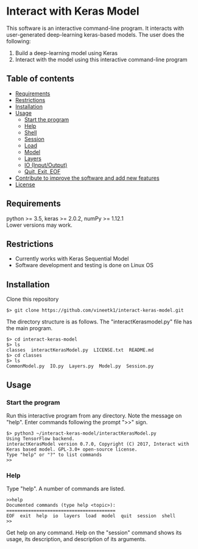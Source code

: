 # Interact with Keras Model
This software is an interactive command-line program. It interacts with user-generated deep-learning keras-based models. The user does the following:
1. Build a deep-learning model using Keras 
1. Interact with the model using this interactive command-line program
## Table of contents
<!-- vim-markdown-toc GFM -->
* [Requirements](#requirements)
* [Restrictions](#restrictions)
* [Installation](#installation)
* [Usage](#usage)
	* [Start the program](#start-the-program)
	* [Help](#help)
	* [Shell](#shell)
	* [Session](#session)
	* [Load](#load)
	* [Model](#model)
	* [Layers](#layers)
	* [IO (Input/Output)](#io-inputoutput)
	* [Quit, Exit, EOF](#quit-exit-eof)
* [Contribute to improve the software and add new features](#contribute-to-improve-the-software-and-add-new-features)
* [License](#license)

<!-- vim-markdown-toc -->
## Requirements
python >= 3.5, keras >= 2.0.2, numPy >= 1.12.1  
Lower versions may work. 
## Restrictions
* Currently works with Keras Sequential Model
* Software development and testing is done on Linux OS
## Installation
Clone this repository
```
$> git clone https://github.com/vineetk1/interact-keras-model.git
```
The directory structure is as follows. The "interactKerasmodel.py" file has the main program.
```
$> cd interact-keras-model
$> ls
classes  interactKerasModel.py  LICENSE.txt  README.md
$> cd classes
$> ls
CommonModel.py  IO.py  Layers.py  Model.py  Session.py
```
## Usage
### Start the program
Run this interactive program from any directory. Note the message on "help". Enter commands following the prompt ">>" sign. 
```
$> python3 ~/interact-keras-model/interactKerasModel.py
Using TensorFlow backend.
interactKerasModel version 0.7.0, Copyright (C) 2017, Interact with Keras based model. GPL-3.0+ open-source license.
Type "help" or "?" to list commands
>>
```
### Help
Type "help". A number of commands are listed.
```
>>help
Documented commands (type help <topic>):
========================================
EOF  exit  help  io  layers  load  model  quit  session  shell
>>
```
Get help on any command. Help on the "session" command shows its usage, its description, and description of its arguments. 
